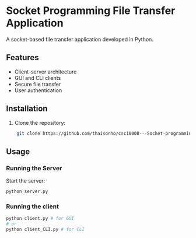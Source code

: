 # Socket Programming File Transfer Application

A socket-based file transfer application developed in Python.

## Features

- Client-server architecture
- GUI and CLI clients
- Secure file transfer
- User authentication

## Installation

1. Clone the repository:

```sh
    git clone https://github.com/thaisonho/csc10008---Socket-programming.git
```

## Usage

### Running the Server

Start the server:

```sh
python server.py
```

### Running the client

```sh
python client.py # for GUI
# or
python client_CLI.py # for CLI
```
